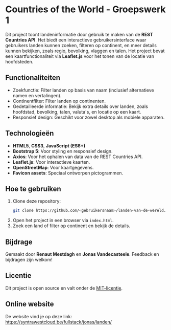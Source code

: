 # Countries of the World - Groepswerk 1

Dit project toont landeninformatie door gebruik te maken van de **REST Countries API**. Het biedt een interactieve gebruikersinterface waar gebruikers landen kunnen zoeken, filteren op continent, en meer details kunnen bekijken, zoals regio, bevolking, vlaggen en talen. Het project bevat een kaartfunctionaliteit via **Leaflet.js** voor het tonen van de locatie van hoofdsteden.

## Functionaliteiten
- Zoekfunctie: Filter landen op basis van naam (inclusief alternatieve namen en vertalingen).
- Continentfilter: Filter landen op continenten.
- Gedetailleerde informatie: Bekijk extra details over landen, zoals hoofdstad, bevolking, talen, valuta's, en locatie op een kaart.
- Responsief design: Geschikt voor zowel desktop als mobiele apparaten.

## Technologieën
- **HTML5**, **CSS3**, **JavaScript (ES6+)**
- **Bootstrap 5**: Voor styling en responsief design.
- **Axios**: Voor het ophalen van data van de REST Countries API.
- **Leaflet.js**: Voor interactieve kaarten.
- **OpenStreetMap**: Voor kaartgegevens.
- **Favicon assets**: Speciaal ontworpen pictogrammen.

## Hoe te gebruiken
1. Clone deze repository:
   ```bash
   git clone https://github.com/<gebruikersnaam>/landen-van-de-wereld.git
   ```
2. Open het project in een browser via `index.html`.
3. Zoek een land of filter op continent en bekijk de details.

## Bijdrage
Gemaakt door **Renaut Mestdagh** en **Jonas Vandecasteele**. Feedback en bijdragen zijn welkom!

## Licentie
Dit project is open source en valt onder de [MIT-licentie](https://opensource.org/licenses/MIT).

## Online website
De website vind je op deze link: https://syntrawestcloud.be/fullstack/jonas/landen/
